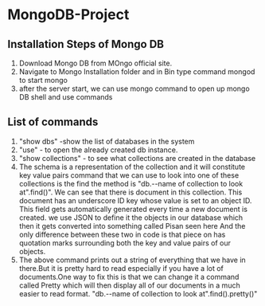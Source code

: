 # MongoDB-Project

## Installation Steps of Mongo DB
 1. Download Mongo DB from MOngo official site.
 2. Navigate to Mongo Installation folder and in Bin type command mongod to start mongo 
 3. after the server start, we can use mongo command to open up mongo DB shell and use commands
 
 ## List of commands
 1. "show dbs" -show the list of databases in the system
 2. "use" - to open the already created db instance.
 3. "show collections" - to see what collections are created in the database
 4. The schema  is a representation of the collection and it will constitute key value pairs command that we can use to look into one of these collections is the find the method is "db.--name of collection to look at".find()".
 We can see that there is document in this collection. This document has an underscore ID key whose value is set to an object ID. This field gets automatically generated every time a new document is created.
 we use JSON to define it the objects in our database which then it gets converted into something called Pisan seen here And the only difference between these two in code is that piece on has quotation marks surrounding both the key and value pairs of our objects.
 5. The above command prints out a string of everything that we have in there.But it is pretty hard to read especially if you have a lot of documents.One way to fix this is that we can change it a command called Pretty which will then display all of our documents in a much easier to read format.
 "db.--name of collection to look at".find().pretty()"
